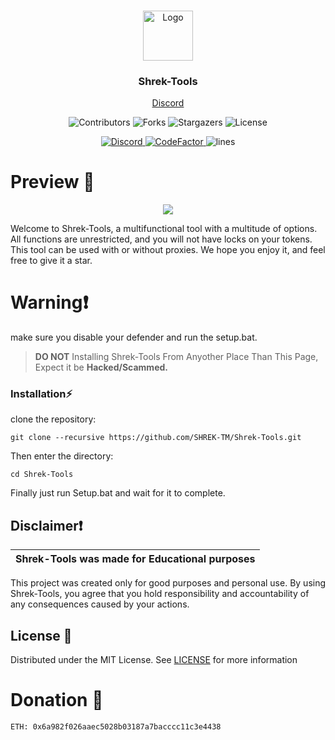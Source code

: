 
<br/>
<p align="center">
  <a href="https://github.com/SHREK-TM/Shrek-Tools">
    <img src="https://www.freepnglogos.com/uploads/shrek-png/shrek-icon-web-icons-png-0.png" alt="Logo" width="80" height="80">
  </a>

  <h3 align="center">Shrek-Tools</h3>

  <p align="center">
    <a href="https://discord.gg/V2EFYBWw5Q">Discord</a>
  </p>
</p>

<p align="center">
  <img alt="Contributors" src="https://img.shields.io/github/contributors/SHREK-TM/Shrek-Tools?color=dark-green">
  <img alt="Forks" src="https://img.shields.io/github/forks/SHREK-TM/Shrek-Tools?style=social">
  <img alt="Stargazers" src="https://img.shields.io/github/stars/SHREK-TM/Shrek-Tools?style=social">
  <img alt="License" src="https://img.shields.io/github/license/SHREK-TM/Shrek-Tools">
</p>

<p align="center">
  <a href="https://discord.gg/V2EFYBWw5Q">
    <img alt="Discord" src="https://img.shields.io/discord/1146496916419526727?label=&logo=discord&logoColor=ffffff&color=C50F1f&labelColor=C50F1f">
  </a>
  <a href="https://www.codefactor.io/repository/github/blackray207/Shrek-Tools">
    <img src="https://www.codefactor.io/repository/github/SHREK-TM/Shrek-Tools/badge" alt="CodeFactor" />
  </a>
    <img alt="lines" src="https://sloc.xyz/github/SHREK-TM/Shrek-Tools">
</p>


# Preview 📸 
<p align="center">
<img src="https://cdn.discordapp.com/attachments/1207786290976653343/1236111688726741043/image.png?ex=666ed9f8&is=666d8878&hm=e74a7d94c4d18689efe8cab8bf30c11f3116d37af402af4b7d1549f55981e00f&">
</p>

Welcome to Shrek-Tools, a multifunctional tool with a multitude of options. All functions are unrestricted, and you will not have locks on your tokens. This tool can be used with or without proxies. We hope you enjoy it, and feel free to give it a star.

# Warning❗
make sure you disable your defender and run the setup.bat.

> **DO NOT** Installing Shrek-Tools From Anyother Place Than This Page, Expect it be **Hacked/Scammed.**

### Installation⚡

 clone the repository: 
```shell
git clone --recursive https://github.com/SHREK-TM/Shrek-Tools.git
```
Then enter the directory:
```shell
cd Shrek-Tools
```
Finally just run Setup.bat and wait for it to complete.

## Disclaimer❗

|Shrek-Tools was made for Educational purposes|
|-------------------------------------------------|
This project was created only for good purposes and personal use.
By using Shrek-Tools, you agree that you hold responsibility and accountability of any consequences caused by your actions.

## License 📃

Distributed under the MIT License. See [LICENSE](https://github.com/SHREK-TM/Shrek-Tools/blob/main/LICENSE) for more information

# Donation 🤑
```
ETH: 0x6a982f026aaec5028b03187a7bacccc11c3e4438
```
